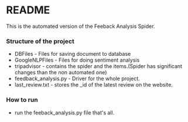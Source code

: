 # README #

This is the automated version of the Feeback Analysis Spider.

### Structure of the project ###

* DBFiles - Files for saving document to database
* GoogleNLPFiles - Files for doing sentiment analysis
* tripadvisor - contains the spider and the items.(Spider has significant changes than the non automated one)
* feedback_analysis.py - Driver for the whole project.
* last_review.txt - stores the _id of the latest review on the website.


### How to run ###
* run the feeback_analysis.py file that's all.